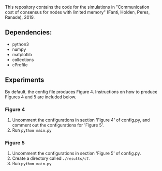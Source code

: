 This repository contains the code for the simulations in "Communication cost of consensus for nodes with limited memory" (Fanti, Holden, Peres, Ranade), 2019.

## Dependencies:
- python3
- numpy
- matplotlib
- collections
- cProfile

## Experiments
By default, the config file produces Figure 4. Instructions on how to produce Figures 4 and 5 are included below.

### Figure 4
1) Uncomment the configurations in section 'Figure 4' of config.py, and comment out the configurations for 'Figure 5'.
2) Run `python main.py`

### Figure 5
1) Uncomment the configurations in section 'Figure 5' of config.py.
2) Create a directory called `./results/c7`.
3) Run `python main.py`
